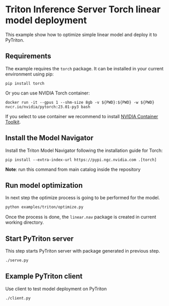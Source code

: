 <!--
Copyright (c) 2021-2023, NVIDIA CORPORATION. All rights reserved.

Licensed under the Apache License, Version 2.0 (the "License");
you may not use this file except in compliance with the License.
You may obtain a copy of the License at

    http://www.apache.org/licenses/LICENSE-2.0

Unless required by applicable law or agreed to in writing, software
distributed under the License is distributed on an "AS IS" BASIS,
WITHOUT WARRANTIES OR CONDITIONS OF ANY KIND, either express or implied.
See the License for the specific language governing permissions and
limitations under the License.
-->

# Triton Inference Server Torch linear model deployment

This example show how to optimize simple linear model and deploy it to PyTriton.

## Requirements

The example requires the `torch` package. It can be installed in your current environment using pip:

```shell
pip install torch
```

Or you can use NVIDIA Torch container:
```shell
docker run -it --gpus 1 --shm-size 8gb -v ${PWD}:${PWD} -w ${PWD} nvcr.io/nvidia/pytorch:23.01-py3 bash
```

If you select to use container we recommend to install
[NVIDIA Container Toolkit](https://docs.nvidia.com/datacenter/cloud-native/container-toolkit/overview.html).

## Install the Model Navigator

Install the Triton Model Navigator following the installation guide for Torch:

```shell
pip install --extra-index-url https://pypi.ngc.nvidia.com .[torch]
```

**Note**: run this command from main catalog inside the repository

## Run model optimization

In next step the optimize process is going to be performed for the model.

```bash
python examples/triton/optimize.py
```

Once the process is done, the `linear.nav` package is created in current working directory.

## Start PyTriton server

This step starts PyTriton server with package generated in previous step.

```bash
./serve.py
```

## Example PyTriton client

Use client to test model deployment on PyTriton

```bash
./client.py
```
